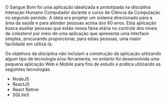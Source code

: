 O Sangue Bom foi uma aplicação idealizada e prototipada na disciplina Interação Humano Computador durante o curso de Ciência da Computação no segundo período. A ideia era projetar um sistema direcionado para a área da saúde e para atender pessoas acima dos 60 anos. Esta aplicação busca auxiliar pessoas que estão nessa faixa etária no controle dos níveis de colesterol por meio de uma aplicação que apresenta uma interface simples, procurando proporcionar, para estas pessoas, uma maior facilidade em utilizá-la. 

Os objetivos da disciplina não incluiam a construção da aplicação utilizando algum tipo de tecnologia e/ou ferramenta, no entanto foi desenvolvida uma pequena aplicação Web e Mobile para fins de estudo e prática utilizando as seguintes tecnologias 

- NodeJS
- ReactJS 
- React Native 
- SQLite3
